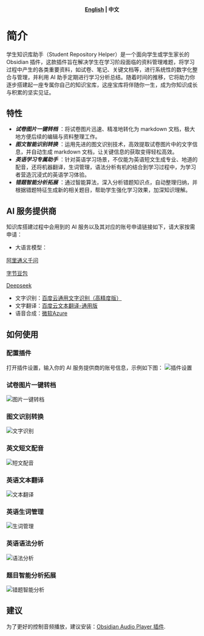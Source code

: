 <h4 align="center">
	<p>
		<a href="https://github.com/yingflower/obsidian-stu-repo-helper/blob/master/README_en.md">English</a> |
			<b>中文</b>
	<p>
</h4>

# 简介
学生知识库助手（Student Repository Helper）是一个面向学生或学生家长的Obsidian 插件，这款插件旨在解决学生在学习阶段面临的资料管理难题，将学习过程中产生的各类重要资料，如试卷、笔记、关键文档等，进行系统性的数字化整合与管理，并利用 AI 助手定期进行学习分析总结。随着时间的推移，它将助力你逐步搭建起一座专属你自己的知识宝库，这座宝库将伴随你一生，成为你知识成长与积累的坚实见证。

## 特性
- ***试卷图片一键转档*** ：将试卷图片迅速、精准地转化为 markdown 文档，极大地方便后续的编辑与资料整理工作。
- ***图文智能识别转换*** ：运用先进的图文识别技术，高效提取试卷图片中的文字信息，并自动生成 markdown 文档，让关键信息的获取变得轻松高效。
- ***英语学习专属助手*** ：针对英语学习场景，不仅能为英语短文生成专业、地道的配音，还将机器翻译，生词管理，语法分析有机的结合到学习过程中，为学习者营造沉浸式的英语学习体验。
- ***错题智能分析拓展*** ：通过智能算法，深入分析错题知识点，自动整理归纳，并根据错题特征生成新的相关题目，帮助学生强化学习效果，加深知识理解。
## AI 服务提供商
知识库搭建过程中会用到的 AI 服务以及其对应的账号申请链接如下，请大家按需申请：
- 大语言模型：

[阿里通义千问](https://bailian.console.aliyun.com/?apiKey=1#/api-key)

[字节豆包](https://console.volcengine.com/ark/)

[Deepseek](https://platform.deepseek.com/)

- 文字识别：[百度云通用文字识别（高精度版）](https://console.bce.baidu.com/ai-engine/ocr/overview/index?_=1740120172878)
- 文字翻译：[百度云文本翻译-通用版](https://console.bce.baidu.com/ai-engine/machinetranslation/overview/index)
- 语音合成：[微软Azure](https://portal.azure.com/#create/Microsoft.CognitiveServicesSpeechServices)

## 如何使用
### 配置插件
打开插件设置，输入你的 AI 服务提供商的账号信息，示例如下图：
![插件设置](images/zh/settings.png)

### 试卷图片一键转档
![图片一键转档](images/zh/create_note.gif)

### 图文识别转换
![文字识别](images/zh/image2text.gif)

### 英文短文配音
![短文配音](images/zh/text2speech.gif)

### 英语文本翻译
![文本翻译](images/zh/translate.gif)

### 英语生词管理
![生词管理](images/zh/add_word_bank.gif)

### 英语语法分析
![语法分析](images/zh/grammar_analysis.gif)

### 题目智能分析拓展
![错题智能分析](images/zh/request_llm.gif)

## 建议
为了更好的控制音频播放，建议安装：[Obsidian Audio Player 插件](https://github.com/noonesimg/obsidian-audio-player).